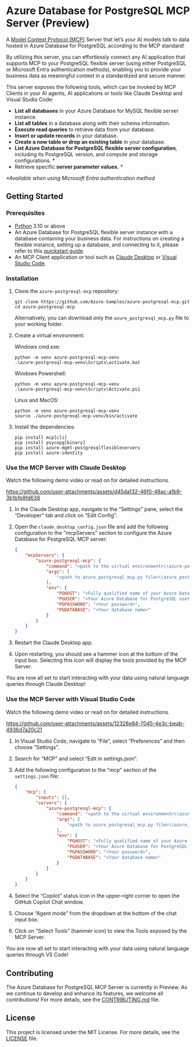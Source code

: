 # Azure Database for PostgreSQL MCP Server (Preview)

A [Model Context Protocol (MCP)](https://modelcontextprotocol.io/introduction) Server that let’s your AI models talk to data hosted in Azure Database for PostgreSQL according to the MCP standard! 

By utilizing this server, you can effortlessly connect any AI application that supports MCP to your PostgreSQL flexible server (using either PostgreSQL or Microsoft Entra authentication methods), enabling you to provide your business data as meaningful context in a standardized and secure manner.

This server exposes the following tools, which can be invoked by MCP Clients in your AI agents, AI applications or tools like Claude Desktop and Visual Studio Code:

- **List all databases** in your Azure Database for MySQL flexible server instance.
- **List all tables** in a database along with their schema information.
- **Execute read queries** to retrieve data from your database.
- **Insert or update records** in your database.
- **Create a new table or drop an existing table** in your database.
- **List Azure Database for PostgreSQL flexible server configuration**, including its PostgreSQL version, and compute and storage configurations. *
- Retrieve specific **server parameter values.** *
  
_*Available when using Microsoft Entra authentication method_

## Getting Started

### Prerequisites

- [Python](https://www.python.org/downloads/) 3.10 or above
- An Azure Database for PostgreSQL flexible server instance with a database containing your business data. For instructions on creating a flexible instance, setting up a database, and connecting to it, please refer to this [quickstart guide](https://learn.microsoft.com/azure/postgresql/flexible-server/quickstart-create-server).
- An MCP Client application or tool such as [Claude Desktop](https://claude.ai/download) or [Visual Studio Code](https://code.visualstudio.com/download).

### Installation

1. Clone the `azure-postgresql-mcp` repository:

    ```
    git clone https://github.com/Azure-Samples/azure-postgresql-mcp.git
    cd azure-postgresql-mcp
    ```

    Alternatively, you can download only the `azure_postgresql_mcp.py` file to your working folder.

2.	Create a virtual environment:

    Windows cmd.exe:
  	```
    python -m venv azure-postgresql-mcp-venv
    .\azure-postgresql-mcp-venv\Scripts\activate.bat
    ```
    Windows Powershell:
  	```
    python -m venv azure-postgresql-mcp-venv
    .\azure-postgresql-mcp-venv\Scripts\Activate.ps1
    ```
    Linux and MacOS:
  	```
    python -m venv azure-postgresql-mcp-venv
    source ./azure-postgresql-mcp-venv/bin/activate 
    ```

4. Install the dependencies:

    ```
    pip install mcp[cli]
    pip install psycopg[binary]
    pip install azure-mgmt-postgresqlflexibleservers
    pip install azure-identity
    ```


### Use the MCP Server with Claude Desktop

Watch the following demo video or read on for detailed instructions.



https://github.com/user-attachments/assets/d45da132-46f0-48ac-a1b9-3b1b1b8fd638



1. In the Claude Desktop app, navigate to the “Settings” pane, select the “Developer” tab and click on “Edit Config”.
2. Open the `claude_desktop_config.json` file and add the following configuration to the "mcpServers" section to configure the Azure Database for PostgreSQL MCP server:

    ```json
    {
        "mcpServers": {
            "azure-postgresql-mcp": {
                "command": "<path to the virtual environment>\\azure-postgresql-mcp-venv\\Scripts\\python",
                "args": [
                    "<path to azure_postgresql_mcp.py file>\\azure_postgresql_mcp.py"
                ],
                "env": {
                    "PGHOST": "<Fully qualified name of your Azure Database for PostgreSQL instance>",
                    "PGUSER": "<Your Azure Database for PostgreSQL username>",
                    "PGPASSWORD": "<Your password>",
                    "PGDATABASE": "<Your database name>"
                }
            }        
        }
    }
    ```
3. Restart the Claude Desktop app.
4. Upon restarting, you should see a hammer icon at the bottom of the input box. Selecting this icon will display the tools provided by the MCP Server.

You are now all set to start interacting with your data using natural language queries through Claude Desktop!

### Use the MCP Server with Visual Studio Code

Watch the following demo video or read on for detailed instructions.



https://github.com/user-attachments/assets/12328e84-7045-4e3c-beab-4936d7a20c21



1. In Visual Studio Code, navigate to “File”, select “Preferences” and then choose “Settings”.
2. Search for “MCP” and select “Edit in settings.json”.
3. Add the following configuration to the “mcp” section of the `settings.json` file:

    ```JSON
    {
        "mcp": {
            "inputs": [],
            "servers": {
                "azure-postgresql-mcp": {
                    "command": "<path to the virtual environment>\\azure-postgresql-mcp-venv\\Scripts\\python",
                    "args": [
                        "<path to azure_postgresql_mcp.py file>\\azure_postgresql_mcp.py"
                    ],
                    "env": {
                        "PGHOST": "<Fully qualified name of your Azure Database for PostgreSQL instance>",
                        "PGUSER": "<Your Azure Database for PostgreSQL username>",
                        "PGPASSWORD": "<Your password>",
                        "PGDATABASE": "<Your database name>"
                    }
                }
            }
        }
    }
    ```
4. Select the “Copilot” status icon in the upper-right corner to open the GitHub Copilot Chat window. 
5. Choose “Agent mode” from the dropdown at the bottom of the chat input box.
5. Click on “Select Tools” (hammer icon) to view the Tools exposed by the MCP Server.

You are now all set to start interacting with your data using natural language queries through VS Code!

## Contributing
The Azure Database for PostgreSQL MCP Server is currently in Preview. As we continue to develop and enhance its features, we welcome all contributions! For more details, see the [CONTRIBUTING.md](CONTRIBUTING.md) file.

## License
This project is licensed under the MIT License. For more details, see the [LICENSE](LICENSE.md) file.
